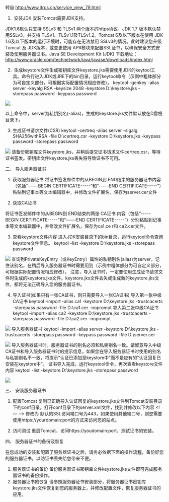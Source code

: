转自 http://www.itrus.cn/service_view_79.html

1.  安装JDK 安装Tomcat需要JDK支持。

JDK1.6默认只支持 SSLv3 和 TLSv1 两个版本的https协议，JDK 1.7 版本默认禁用SSLv3，并支持 TLSv1、TLSv1.1及TLSv1.2。Tomcat 6及以下版本在使用 JDK 1.6及以下版本的运行环境时，可能存在无法禁用 SSLv3的情况。此时建议您升级 Tomcat 及 JDK版本，或变更使用 APR模块来配置SSL证书，以确保安全方式安装及使用服务器证书。Java SE Development Kit (JDK) 下载地址：http://www.oracle.com/technetwork/java/javase/downloads/index.html

2.  生成keystore文件生成密钥库文件keystore.jks需要使用JDK的keytool工具。命令行进入JDK或JRE下的bin目录，运行keytool命令（示例中粗体部分为可自定义部分，可根据实际配置情况相应修改）。
keytool -genkey -alias  server -keyalg RSA -keysize 2048 -keystore D:\keystore.jks -storepass password -keypass password

![](//upload-images.jianshu.io/upload_images/4039130-dfa27f1692e9529f.png)

以上命令中，server为私钥别名(-alias)，生成的keystore.jks文件默认放在D盘根目录下。

3.  生成证书请求文件(CSR)
keytool -certreq -alias server -sigalg SHA256withRSA -file D:\certreq.csr -keystore D:\keystore.jks -keypass password -storepass password

![](//upload-images.jianshu.io/upload_images/4039130-15119ecefe575cfa.png)
请备份密钥库文件keystore.jks，并稍后提交证书请求文件certreq.csr，等待证书签发。密钥库文件keystore.jks丢失将导致证书不可用。

二、  导入服务器证书

1.  获取服务器证书 
将证书签发邮件中的从BEGIN到 END结束的服务器证书内容（包括“-----BEGIN CERTIFICATE-----”和“-----END CERTIFICATE-----”）粘贴到记事本等文本编辑器中，并修改文件扩展名，保存为server.cer文件

2.  获取CA证书

将证书签发邮件中的从BEGIN到 END结束的两张 CA证书 内容（包括“-----BEGIN CERTIFICATE-----”和“-----END CERTIFICATE-----”）分别粘贴到记事本等文本编辑器中，并修改文件扩展名，保存为ca1.ce r和 ca2.cer文件。

3.  查看keystore文件内容
进入JDK安装目录下的bin目录，运行keytool命令查询keystore文件信息。
keytool -list -keystore D:\keystore.jks -storepass password

![](//upload-images.jianshu.io/upload_images/4039130-e0b53a9e0a66f10f.png)
查询到PrivateKeyEntry（或KeyEntry）属性的私钥别名(alias)为server。记住该别名，在稍后导入服务器证书时需要用到（示例中粗体部分为可自定义部分，可根据实际配置情况相应修改）。
注意，导入证书时，一定要使用生成证书请求文件时生成的keystore.jks文件。keystore.jks文件丢失或生成新的keystore.jks文件，都将无法正确导入您的服务器证书。

4.  导入证书(如果只有一张CA证书，则只需要导入一张CA证书)
导入第一张中级CA证书
keytool -import -alias ca1 -keystore D:\keystore.jks -trustcacerts -storepass password -file D:\ca1.cer -noprompt
导入第二张中级CA证书
keytool -import -alias ca2 -keystore D:\keystore.jks -trustcacerts -storepass password -file D:\ca2.cer -noprompt

![](//upload-images.jianshu.io/upload_images/4039130-71b74e0cdf5fd4fc.png)
导入服务器证书
keytool -import -alias server -keystore D:\keystore.jks -trustcacerts -storepass password -keypass password -file D:\server.cer

![](//upload-images.jianshu.io/upload_images/4039130-65e48504b0aaab6c.png)
导入服务器证书时，服务器证书的别名必须和私钥别名一致。请留意导入中级CA证书和导入服务器证书时的提示信息，如果您在导入服务器证书时使用的别名与私钥别名不一致，将提示“认证已添加至keystore中”而不是应有的“认证回复已安装在keystore中”。
证书导入完成，运行keystool命令，再次查看keystore文件内容
keytool -list -keystore D:\keystore.jks -storepass password

![](//upload-images.jianshu.io/upload_images/4039130-45fba0c21b31fa54.png)

三、  安装服务器证书
1.  配置Tomcat
复制已正确导入认证回复的keystore.jks文件到Tomcat安装目录下的conf目录。打开conf目录下的server.xml文件，找到并修改以下内容
<!—
           <Connector protocol="org.apache.coyote.http11.Http11Protocol"
               port="8443" SSLEnabled="true"
               maxThreads="150" scheme="https" secure="true"
               clientAuth="false" sslProtocol="TLS" />
    -->
修改为
<Connector protocol="org.apache.coyote.http11.Http11Protocol"
                  port="443" SSLEnabled="true"
                   maxThreads="150" scheme="https" secure="true"
               keystoreFile="conf\keystore.jks" keystorePass="password"
               clientAuth="false" sslProtocol="TLS"
 ciphers="TLS_RSA_WITH_AES_128_CBC_SHA,TLS_RSA_WITH_AES_256_CBC_SHA,TLS_ECDHE_RSA_WITH_AES_128_CBC_SHA,TLS_ECDHE_RSA_WITH_AES_128_CBC_SHA256,TLS_RSA_WITH_AES_128_CBC_SHA256,TLS_RSA_WITH_AES_256_CBC_SHA256"  />
默认的SSL访问端口号为443，如果使用其他端口号，则您需要使用https://yourdomain:port的方式来访问您的站点。


2.  访问测试
重启Tomcat，访问https://youdomain:port，测试证书的安装。

四、  服务器证书的备份及恢复

在您成功的安装和配置了服务器证书之后，请务必依据下面的操作流程，备份好您的服务器证书，以防证书丢失给您带来不便。
1.  服务器证书的备份
备份服务器证书密钥库文件keystore.jks文件即可完成服务器证书的备份操作。
2.  服务器证书的恢复
请参照服务器证书安装部分，将服务器证书密钥库keystore.jks文件恢复到您的服务器上，并修改配置文件，恢复服务器证书的应用。
